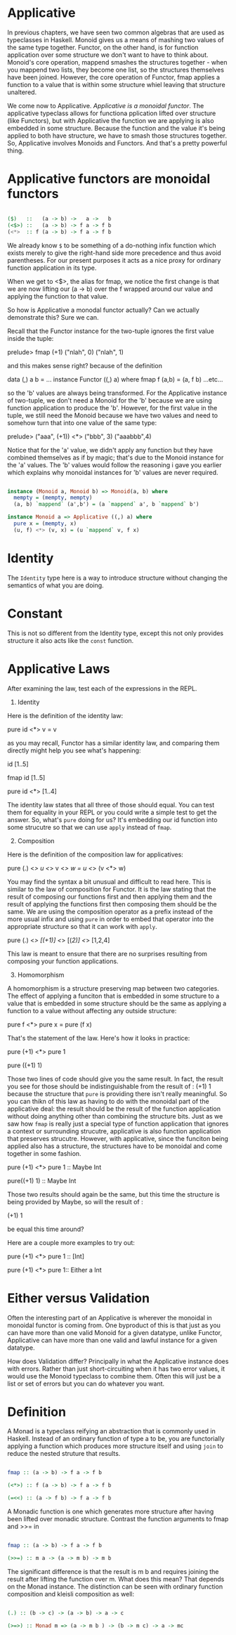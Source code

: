 # Applicative

In previous chapters, we have seen two common algebras that are used as
typeclasses in Haskell. Monoid gives us a means of mashing two values of the
same type together. Functor, on the other hand, is for function application
over some structure we don't want to have to think about. Monoid's core
operation, mappend smashes the structures together - when you mappend two
lists, they become one list, so the structures themselves have been joined.
However, the core operation of Functor, fmap applies a function to a value that
is within some structure whiel leaving that structure unaltered.

We come now to Applicative. _*Applicative is a monoidal functor*_. The applicative
typeclass allows for functiona pplication lifted over structure (like
Functors), but with Applicative the function we are applying is also embedded
in some structure. Because the function and the value it's being applied to
both have structure, we have to smash those structures together. So,
Applicative involves Monoids and Functors. And that's a pretty powerful thing.
 
# Applicative functors are monoidal functors

```haskell

($)   ::   (a -> b) ->   a ->   b
(<$>) ::   (a -> b) -> f a -> f b
(<*>  :: f (a -> b) -> f a -> f b

```

We already know `$` to be something of a do-nothing infix function which exists
merely to give the right-hand side more precedence and thus avoid parentheses.
For our present purposes it acts as a nice proxy for ordinary function
application in its type.

When we get to <$>, the alias for fmap, we notice the first change is that we
are now lifting our (a -> b) over the f wrapped around our value and applying
the function to that value.

So how is Applicative a monodal functor actually? Can we actually demonstrate
this? Sure we can.

Recall that the Functor instance for the two-tuple ignores the first value
inside the tuple:

prelude> fmap (+1) ("nlah", 0)
("nlah", 1)

and this makes sense right? because of the definition

data (,) a b = ...
instance Functor ((,) a) where
  fmap f (a,b) = (a, f b)
...etc...


so the 'b' values are always being transformed. For the Applicative instance of
two-tuple, we don't need a Monoid for the 'b' because we are using function
application to produce the 'b'. However, for the first value in the tuple, we
still need the Monoid because we have two values and need to somehow turn that
into one value of the same type:

prelude> ("aaa", (+1)) <*> ("bbb", 3)
("aaabbb",4)

Notice that for the 'a' value, we didn't apply any function but they have
combined themselves as if by magic; that's due to the Monoid instance for the
'a' values. The 'b' values would follow the reasoning i gave you earlier which
explains why monoidal instances for 'b' values are never required.


```haskell

instance (Monoid a, Monoid b) => Monoid(a, b) where
  mempty = (mempty, mempty)
  (a, b) `mappend` (a',b') = (a `mappend` a', b `mappend` b')

instance Monoid a => Applicative ((,) a) where
  pure x = (mempty, x)
  (u, f) <*> (v, x) = (u `mappend` v, f x)

```

# Identity

The `Identity` type here is a way to introduce structure without changing the
semantics of what you are doing. 

# Constant

This is not so different from the Identity type, except this not only provides
structure it also acts like the `const` function. 

# Applicative Laws

After examining the law, test each of the expressions in the REPL.

1. Identity

Here is the definition of the identity law:

pure id <*> v = v

as you may recall, Functor has a similar identity law, and comparing them
directly might help you see what's happening:

id [1..5]

fmap id [1..5]

pure id <*> [1..4]


The identity law states that all three of those should equal. You can test them
for equality in your REPL or you could write a simple test to get the answer.
So, what's `pure` doing for us? It's embedding our id function into some
strucutre so that we can use `apply` instead of `fmap`.

2. Composition

Here is the definition of the composition law for applicatives:

pure (.) <*> u <*> v <*> w = u <*> (v <*> w)

You may find the syntax a bit unusual and difficult to read here. This is
similar to the law of composition for Functor. It is the law stating that the
result of composing our functions first and then applying them and the result
of applying the functions first then composing them should be the same. We are
using the composition operator as a prefix instead of the more usual infix and
using `pure` in order to embed that operator into the appropriate structure so
that it can work with `apply`.

pure (.) <*> [(+1)] <*> [(*2)] <*> [1,2,4]

This law is meant to ensure that there are no surprises resulting from
composing your function applications.

3. Homomorphism 

A homomorphism is a structure preserving map between two categories. The effect
of applying a funciton that is embedded in some structure to a value that is
embedded in some structure should be the same as applying a function to a value
without affecting any outside structure:

pure f <*> pure x = pure (f x)

That's the statement of the law. Here's how it looks in practice:

pure (+1) <*> pure 1

pure ((+1) 1) 

Those two lines of code should give you the same result. In fact, the result
you see for those should be indistinguishable from the result of : 
(+1) 1 
because the structure that `pure` is providing there isn't really meaningful.
So you can thikn of this law as having to do with the monoidal part of the
applicative deal: the result should be the result of the function application
without doing anything other than combining the structure bits. Just as we saw
how `fmap` is really just a special type of function application that ignores a
context or surrounding strucutre, applicative is also function application that
preserves strucutre. However, with applicative, since the funciton being
applied also has a structure, the structures have to be monoidal and come
together in some fashion.

pure (+1) <*> pure 1 :: Maybe Int

pure((+1) 1) :: Maybe Int

Those two results should again be the same, but this time the structure is
being provided by Maybe, so will the result of :

(+1) 1

be equal this time around? 

Here are a couple more examples to try out:

pure (+1) <*> pure 1 :: [Int]

pure (+1) <*> pure 1:: Either a Int

# Either versus Validation

Often the interesting part of an Applicative is wherever the monoidal in
monoidal functor is coming from. One byproduct of this is that just as you can
have more than one valid Monoid for a given datatype, unlike Functor,
Applicative can have more than one valid and lawful instance for a given
datatype.

How does Validation differ? Principally in what the Applicative instance does
with errors. Rather than just short-circuiting when it has two error values, it
would use the Monoid typeclass to combine them. Often this will just be a list
or set of errors but you can do whatever you want.






# Definition

A Monad is a typeclass reifying an abstraction that is commonly used in Haskell. Instead of an ordinary function of type a to be,
you are functorially applying a function which produces more structure itself and using `join` to reduce the nested struture that 
results.

```haskell

fmap :: (a -> b) -> f a -> f b

(<*>) :: f (a -> b) -> f a -> f b

(=<<) :: (a -> f b) -> f a -> f b

```

A Monadic function is one which generates more structure after having been lifted over monadic structure. Contrast the function
arguments to fmap and >>= in

```haskell

fmap :: (a -> b) -> f a -> f b

(>>=) :: m a -> (a -> m b) -> m b

```
The significant difference is that the result is m b and requires joining the result after lifting the function over m.
What does this mean? That depends on the Monad instance. The distinction can be seen with ordinary function 
composition and kleisli composition as well:
```haskell

(.) :: (b -> c) -> (a -> b) -> a -> c

(>=>) :: Monad m => (a -> m b ) -> (b -> m c) -> a -> mc

```
